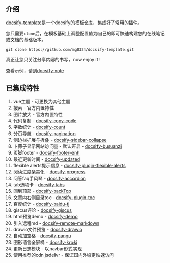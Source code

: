 ## 介绍
[docsify-template](https://github.com/mg0324/docsify-template.git)是一个docsify的模板仓库，集成好了常用的插件。

您只需要`clone`后，在模板基础上调整配置值为自己的即可快速构建您的在线笔记或文档的基础版本。
```
git clone https://github.com/mg0324/docsify-template.git
```

真正让您只关注分享内容的书写，now enjoy it! 

查看示例，请到[docsify-note](https://mgang.gitee.io/docsify-note/)

## 已集成特性
1. vue主题 - 可更换为其他主题
2. 搜索 - 官方内置特性
3. 图片放大 - 官方内置特性
4. 代码复制 - [docsify-copy-code](https://www.npmjs.com/package/docsify-copy-code)
5. 字数统计 - [docsify-count](https://www.npmjs.com/package/docsify-count)
6. 分页导航 - [docsify-pagination](https://www.npmjs.com/package/docsify-pagination)
7. 侧边栏扩展与折叠 - [docsify-sidebar-collapse](https://www.npmjs.com/package/docsify-sidebar-collapse)
8. 卜蒜子显示网站访问量 - 默认开启 - [docsify-busuanzi](https://www.npmjs.com/package/docsify-busuanzi)
9. 页脚footer - [docsify-footer-enh](https://www.npmjs.com/package/docsify-footer-enh)
10. 最近更新时间 - [docsify-updated](https://www.npmjs.com/package/docsify-updated)
11. flexible alerts提示信息 - [docsify-plugin-flexible-alerts](https://www.npmjs.com/package/docsify-plugin-flexible-alerts)
12. 阅读进度条美化 - [docsify-progress](https://www.npmjs.com/package/docsify-progress)
13. 问答faq手风琴 - [docsify-accordion](https://www.npmjs.com/package/docsify-accordion)
14. tab选项卡 - [docsify-tabs](https://www.npmjs.com/package/docsify-tabs)
15. 回到顶部 - [docsify-backTop](https://www.npmjs.com/package/docsify-backTop)
16. 文章内右侧目录toc - [docsify-plugin-toc](https://www.npmjs.com/package/docsify-plugin-toc)
17. 百度统计 - [docsify-baidu-tj](https://www.npmjs.com/package/docsify-baidu-tj)
18. giscus评论 - [docsify-giscus](https://www.npmjs.com/package/docsify-giscus)
19. html预览demo - [docsify-demo](https://www.npmjs.com/package/docsify-demo)
20. 引入远程md - [docsify-remote-markdown](https://www.npmjs.com/package/docsify-remote-markdown)
21. drawio文件预览 - [docsify-drawio](https://www.npmjs.com/package/docsify-drawio)
22. 自动加空格 - [docsify-pangu](https://www.npmjs.com/package/docsify-pangu)
23. 图形语言全家桶 - [docsify-kroki](https://www.npmjs.com/package/docsify-kroki)
24. 更新日志模块 - 以navbar形式实现
25. 使用推荐的cdn jsdelivr - 保证国内外稳定快速访问